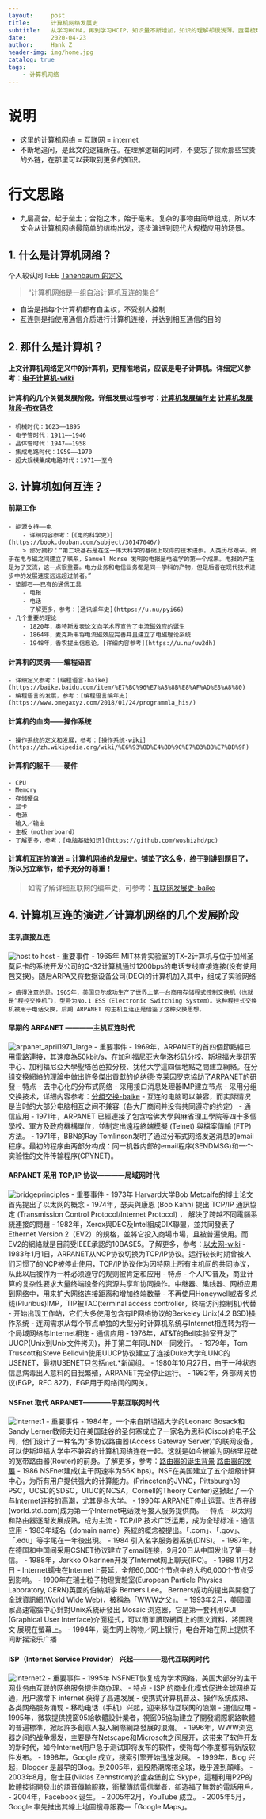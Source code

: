 ```yaml
---
layout:     post
title:      计算机网络发展史
subtitle:   从学习HCNA，再到学习HCIP，知识量不断增加，知识的理解却很浅薄。亟需梳理总结，弄懂基础网络知识的原理和由来
date:       2020-04-23
author:     Hank Z
header-img: img/home.jpg
catalog: true
tags:
    - 计算机网络
---
```


# 说明
- 这里的计算机网络 = 互联网 = internet
- 不断地追问，是此文的逻辑所在。在理解逻辑的同时，不要忘了探索那些宝贵的外链，在那里可以获取到更多的知识。

# 行文思路
- 九层高台，起于垒土；合抱之木，始于毫末。复杂的事物由简单组成，所以本文会从计算机网络最简单的结构出发，逐步演进到现代大规模应用的场景。

## 1. 什么是计算机网络？
个人较认同 IEEE [Tanenbaum 的定义](http://www.kfu.edu.cn/__local/5/12/31/621F7BE0D8218174C76EE8362BB_39A50BBC_39C6AC.pdf)
> “计算机网络是一组自治计算机互连的集合”
- 自治是指每个计算机都有自主权，不受别人控制
- 互连则是指使用通信介质进行计算机连接，并达到相互通信的目的

## 2. 那什么是计算机？
#### 上文计算机网络定义中的计算机，更精准地说，应该是电子计算机。详细定义参考：[电子计算机-wiki](https://zh.wikipedia.org/wiki/%E7%94%B5%E5%AD%90%E8%AE%A1%E7%AE%97%E6%9C%BA)
#### 计算机的几个关键发展阶段。详细发展过程参考：[计算机发展编年史](https://wenku.baidu.com/view/a39f83126bd97f192279e9a5.html) [计算机发展阶段-布衣码农](https://www.cnblogs.com/noteless/p/9242963.html)
	- 机械时代：1623——1895
	- 电子管时代：1911——1946
	- 晶体管时代：1947——1958
	- 集成电路时代：1959——1970
	- 超大规模集成电路时代：1971——至今

## 3. 计算机如何互连？
#### 前期工作
	- 能源支持——电
		- 详细内容参考：[《电的科学史》](https://book.douban.com/subject/30147046/)
		> 部分摘抄：“第二块基石是在这一伟大科学的基础上取得的技术进步。人类历尽艰辛，终于在电与磁之间建立了联系，Samuel Morse 发明的电报是电磁学的第一个成果。电报的产生是为了交流，这一点很重要。电力业务和电信业务都是同一学科的产物，但是后者在现代技术进步中的发展速度远远超过前者。”
	- 垫脚石——已有的通信工具
		- 电报
		- 电话
		- 了解更多，参考：[通讯编年史](https://u.nu/pyi66)
	- 几个重要的理论
		- 1820年，奥特斯发表论文向学术界宣告了电流磁效应的诞生
		- 1864年，麦克斯韦将电流磁效应完善并且建立了电磁理论系统
		- 1948年，香农提出信息论。[详细内容参考](https://u.nu/uw2dh)
#### 计算机的灵魂——编程语言
	- 详细定义参考：[编程语言-baike](https://baike.baidu.com/item/%E7%BC%96%E7%A8%8B%E8%AF%AD%E8%A8%80)
	- 编程语言的发展，参考：[编程语言编年史](https://www.omegaxyz.com/2018/01/24/programmla_his/)
#### 计算机的血肉——操作系统	
	- 操作系统的定义和发展，参考：[操作系统-wiki](https://zh.wikipedia.org/wiki/%E6%93%8D%E4%BD%9C%E7%B3%BB%E7%BB%9F)
#### 计算机的躯干——硬件
	- CPU
	- Memory
	- 存储硬盘
	- 显卡
	- 电源
	- 输入／输出
	- 主板（motherboard）	
	- 了解更多，参考：[电脑基础知识](https://github.com/woshizhd/pc)

#### 计算机互连的演进 = 计算机网络的发展史。铺垫了这么多，终于到讲到题目了，所以另立章节，给予充分的尊重！
> 如需了解详细互联网的编年史，可参考：[互联网发展史-baike](https://baike.baidu.com/item/%E4%BA%92%E8%81%94%E7%BD%91%E5%8F%91%E5%B1%95%E5%8F%B2/4635625)

## 4. 计算机互连的演进／计算机网络的几个发展阶段
#### 主机直接互连
![host to host](https://tva1.sinaimg.cn/large/007S8ZIlly1ged0t080q7j30ii04m74e.jpg)
	- 重要事件
		- 1965年 MIT林肯实验室的TX-2计算机与位于加州圣莫尼卡的系统开发公司的Q-32计算机通过1200bps的电话专线直接连接(没有使用包交换)。随后ARPA又将数据设备公司(DEC)的计算机加入其中，组成了实验网络

	> 值得注意的是。1965年，美国贝尔成功生产了世界上第一台商用存储程式控制交换机（也就是“程控交换机”），型号为No.1 ESS（Electronic Switching System）。这种程控式交换机被用于电话交换，后期 ARPANET 的主机互连正是借鉴了这种交换思想。

#### 早期的 ARPANET ————主机互连时代
![arpanet_april1971_large](https://tva1.sinaimg.cn/large/007S8ZIlly1ged1020e3og318m0u0wf6.gif)
	- 重要事件
		- 1969年，ARPANET的首四個節點經已用電路連接，其速度為50kbit/s，在加利福尼亚大学洛杉矶分校、斯坦福大學研究中心、加利福尼亞大學聖塔芭芭拉分校、犹他大学這四個地點之間建立網絡。在分组交换網絡的理論中做出許多傑出貢獻的伦纳德·克莱因罗克協助了ARPANET的研發
	- 特点
		- 去中心化的分布式网络
		- 采用接口消息处理器IMP建立节点
		- 采用分组交换技术，详细内容参考：[分组交换-baike](https://baike.baidu.com/item/%E5%88%86%E7%BB%84%E4%BA%A4%E6%8D%A2)
		- 互连的电脑可以兼容，而实际情况是当时的大部分电脑相互之间不兼容（各大厂商间并没有共同遵守的约定）
	- 通信应用
		- 1971年，ARPANET 已經連接了包含哈佛大學與麻省理工學院等四十多個學校、軍方及政府機構單位，並制定出遠程終端模擬 (Telnet) 與檔案傳輸 (FTP) 方法。
		- 1971年，BBN的Ray Tomlinson发明了通过分布式网络发送消息的email程序。最初的程序由两部分构成：同一机器内部的email程序(SENDMSG)和一个实验性的文件传输程序(CPYNET)。

#### ARPANET 采用 TCP/IP 协议————局域网时代
![bridgeprinciples](https://tva1.sinaimg.cn/large/007S8ZIlly1ged6xk5jhmj311a0qqtak.jpg)
	- 重要事件
		- 1973年 Harvard大学Bob Metcalfe的博士论文首先提出了以太网的概念
		- 1974年，瑟夫與康恩 (Bob Kahn) 提出 TCP/IP 通訊協定 (Transmission Control Protocol/Internet Protocol) ， 解決了跨越不同電腦系統連接的問題
		- 1982年，Xerox與DEC及Intel組成DIX聯盟，並共同發表了Ethernet Version 2（EV2）的規格，並將它投入商場市場，且被普遍使用。而EV2的網絡就是目前受IEEE承認的10BASE5。了解更多，参考：[以太网-wiki](https://zh.wikipedia.org/wiki/%E4%BB%A5%E5%A4%AA%E7%BD%91)
		- 1983年1月1日，ARPANET从NCP协议切换为TCP/IP协议。运行较长时期曾被人们习惯了的NCP被停止使用，TCP/IP协议作为因特网上所有主机间的共同协议，从此以后被作为一种必须遵守的规则被肯定和应用
	- 特点
		- 个人PC普及，商业计算的复杂性要求大量终端设备的资源共享和协同操作。中继器、集线器、网桥应用到网络中，用来扩大网络连接距离和增加终端数量
		- 不再使用Honeywell或者多总线(Pluribus)IMP，TIP被TAC(terminal access controller，终端访问控制机)代替
		- 开始出现工作站，它们大多使用包含有IP网络协议的Berkeley Unix(4.2 BSD)操作系统
		- 连网需求从每个节点单独的大型分时计算机系统与Internet相连转为将一个局域网络与Internet相连
	- 通信应用
		- 1976年，AT&T的Bell实验室开发了UUCP(Unix到Unix文件拷贝)，并于第二年同UNIX一同发行。
		- 1979年，Tom Truscott和Steve Bellovin使用UUCP协议建立了连接Duke大学和UNC的USENET，最初USENET只包括net.*新闻组。
		- 1980年10月27日，由于一种状态信息病毒出人意料的自我繁殖，ARPANET完全停止运行。
		- 1982年，外部网关协议(EGP，RFC 827)，EGP用于网络间的网关。


	
#### NSFnet 取代 ARPANET————早期互联网时代
![internet1](https://tva1.sinaimg.cn/large/007S8ZIlly1ged7dyyuj0j30xc0iiabe.jpg)
	- 重要事件
		- 1984年，一个来自斯坦福大学的Leonard Bosack和Sandy Lerner教师夫妇在美国硅谷的圣何塞成立了一家名为思科(Cisco)的电子公司，他们设计了一种名为“多协议路由器(Access Gateway Server)”的联网设备，可以使斯坦福大学中不兼容的计算机网络连在一起。这就是如今被喻为网络里程碑的宽带路由器(Router)的前身。了解更多，参考：[路由器的诞生背景](https://u.nu/pwaeb)  [路由器的发展](https://u.nu/cwg3m)
		- 1986 NSFnet建成(主干网速率为56K bps)。NSF在美国建立了五个超级计算中心，为所有用户提供强大的计算能力。(Princeton的JVNC，Pittsburgh的PSC，UCSD的SDSC，UIUC的NCSA，Cornell的Theory Center)这掀起了一个与Internet连接的高潮，尤其是各大学。
		- 1990年 ARPANET停止运营。世界在线(world.std.com)成为第一个Internet电话拨号接入服务提供商。
	- 特点
		- 以太网和路由器逐渐发展成熟，成为主流
		- TCP/IP 技术广泛运用，成为全球标准
	- 通信应用
		- 1983年域名（domain name）系統的概念被提出。「.com」、「.gov」、「.edu」等字尾在一年後出現。
		- 1984 引入名字服务器系统(DNS)。
		- 1987年，在德国和中国间采用CSNET协议建立了email连接，9月20日从中国发出了第一封信。
		- 1988年，Jarkko Oikarinen开发了Internet网上聊天(IRC)。
		- 1988 11月2日 - Internet蠕虫在Internet上蔓延，全部60,000个节点中的大约6,000个节点受到影响。
		- 1990年在瑞士粒子物理實驗室(European Particle Physics Laboratory, CERN)英國的伯納斯李 Berners Lee。 Berners成功的提出與開發了全球資訊網(World Wide Web)，被稱為「WWW之父」。
		- 1993年2月，美國國家高速電腦中心針對Unix系統研發出 Mosaic 浏览器，它是第一套利用GUI (Graphical User Interface)介面程式，可以簡單讀取網頁上的圖文資料，將圖跟文 展現在螢幕上。
		- 1994年，诞生网上购物／网上银行，电台开始在网上提供不间断摇滚乐广播

#### ISP（Internet Service Provider） 兴起————现代互联网时代
![internet2](https://tva1.sinaimg.cn/large/007S8ZIlly1ged79i7a36j30u012ath8.jpg)
	- 重要事件
		- 1995年 NSFNET恢复成为学术网络，美国大部分的主干网业务由互联的网络服务提供商办理。
	- 特点
		- ISP 的商业化模式促进全球网络互通，用户激增下 internet 获得了高速发展
		- 便携式计算机普及、操作系统成熟、各类网络服务涌现
		- 移动电话（手机）兴起，迎来移动互联网的浪潮
	- 通信应用
		- 1995年，微软提供視窗95給軟體設計業者，視窗95協助建立了開發網際網路軟體的普遍標準，掀起許多創意人投入網際網路發展的浪潮。
		- 1996年，WWW浏览器之间的战争爆发，主要是在Netscape和Microsoft之间展开，这带来了软件开发的新时代，如今Internet用户急于测试即将发布的软件，使得每个季度都有新版软件发布。
		- 1998年，Google 成立，搜索引擎开始迅速发展。
		- 1999年，Blog 兴起，Blogger 是最早的Blog。到2005年，這股熱潮席捲全球，幾乎達到顛峰。
		- 2003年8月，詹士莊(Niklas Zennstrom)於盧森堡創立 Skype，這種利用P2P的軟體技術開發出的語音傳輸服務，衝擊傳統電信業者，卻造福了無數的電話用戶。
		- 2004年，Facebook 诞生。
		- 2005年2月，YouTube 成立。
		- 2005年5月，Google 率先推出其線上地圖搜尋服務—「Google Maps」。